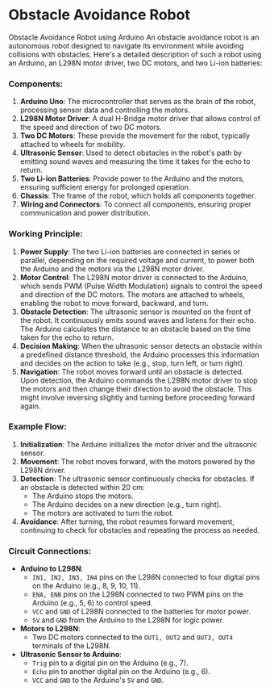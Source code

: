 # Obstacle Avoidance Robot
Obstacle Avoidance Robot using Arduino
An obstacle avoidance robot is an autonomous robot designed to navigate its environment while avoiding collisions with obstacles. Here's a detailed description of such a robot using an Arduino, an L298N motor driver, two DC motors, and two Li-ion batteries:

### Components:
1. **Arduino Uno**: The microcontroller that serves as the brain of the robot, processing sensor data and controlling the motors.
2. **L298N Motor Driver**: A dual H-Bridge motor driver that allows control of the speed and direction of two DC motors.
3. **Two DC Motors**: These provide the movement for the robot, typically attached to wheels for mobility.
4. **Ultrasonic Sensor**: Used to detect obstacles in the robot's path by emitting sound waves and measuring the time it takes for the echo to return.
5. **Two Li-ion Batteries**: Provide power to the Arduino and the motors, ensuring sufficient energy for prolonged operation.
6. **Chassis**: The frame of the robot, which holds all components together.
7. **Wiring and Connectors**: To connect all components, ensuring proper communication and power distribution.

### Working Principle:
1. **Power Supply**: The two Li-ion batteries are connected in series or parallel, depending on the required voltage and current, to power both the Arduino and the motors via the L298N motor driver.
2. **Motor Control**: The L298N motor driver is connected to the Arduino, which sends PWM (Pulse Width Modulation) signals to control the speed and direction of the DC motors. The motors are attached to wheels, enabling the robot to move forward, backward, and turn.
3. **Obstacle Detection**: The ultrasonic sensor is mounted on the front of the robot. It continuously emits sound waves and listens for their echo. The Arduino calculates the distance to an obstacle based on the time taken for the echo to return.
4. **Decision Making**: When the ultrasonic sensor detects an obstacle within a predefined distance threshold, the Arduino processes this information and decides on the action to take (e.g., stop, turn left, or turn right).
5. **Navigation**: The robot moves forward until an obstacle is detected. Upon detection, the Arduino commands the L298N motor driver to stop the motors and then change their direction to avoid the obstacle. This might involve reversing slightly and turning before proceeding forward again.

### Example Flow:
1. **Initialization**: The Arduino initializes the motor driver and the ultrasonic sensor.
2. **Movement**: The robot moves forward, with the motors powered by the L298N driver.
3. **Detection**: The ultrasonic sensor continuously checks for obstacles. If an obstacle is detected within 20 cm:
   - The Arduino stops the motors.
   - The Arduino decides on a new direction (e.g., turn right).
   - The motors are activated to turn the robot.
4. **Avoidance**: After turning, the robot resumes forward movement, continuing to check for obstacles and repeating the process as needed.

### Circuit Connections:
- **Arduino to L298N**:
  - `IN1, IN2, IN3, IN4` pins on the L298N connected to four digital pins on the Arduino (e.g., 8, 9, 10, 11).
  - `ENA, ENB` pins on the L298N connected to two PWM pins on the Arduino (e.g., 5, 6) to control speed.
  - `VCC` and `GND` of L298N connected to the batteries for motor power.
  - `5V` and `GND` from the Arduino to the L298N for logic power.
- **Motors to L298N**:
  - Two DC motors connected to the `OUT1, OUT2` and `OUT3, OUT4` terminals of the L298N.
- **Ultrasonic Sensor to Arduino**:
  - `Trig` pin to a digital pin on the Arduino (e.g., 7).
  - `Echo` pin to another digital pin on the Arduino (e.g., 6).
  - `VCC` and `GND` to the Arduino's `5V` and `GND`.
